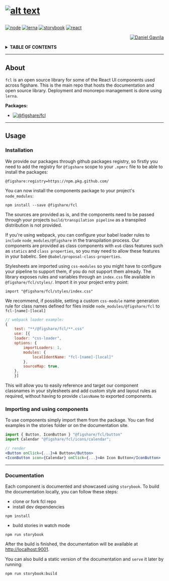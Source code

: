 <h1 id="readme">

[![alt text][logo]](#readme)

</h1>

[![][node]][node-url]
[![][lerna]][lerna-url]
[![][storybook]][storybook-url]
[![][react]][react-url]


<div align="right">

[![][duduta]][duduta-url]

</div>


<details>
  <summary><b> TABLE OF CONTENTS </b></summary>

*   [About](#about)
*   [Usage](#usage)
    *   [Installation](#installation)
    *   [Importing and using components](#importing-and-using-components)
    *   [Documentation](#documentation)
</details>

----
## About

`fcl` is an open source library for some of the React UI components used across figshare. This is the main repo that hosts the documentation and open source library. Deployment and monorepo management is done using `lerna`.

**Packages:**
*   [![][ui]][ui-url]
---

## Usage

### Installation

We provide our packages through github packages registry, so firstly you need to add the registry for `@figshare` scope to your `.npmrc` file to be able to install the packages:
```
@figshare:registry=https://npm.pkg.github.com/
```

You can now install the components package to your project's `node_modules`:
```
npm install --save @figshare/fcl
```

The sources are provided as is, and the components need to be passed through your projects `build/transpilation pipeline` as a transpiled distribution is not provided.

If you're using webpack, you can configure your babel loader rules to `include` `node_modules/@figshare` in the transpilation process. Our components are provided as class components with `es6` class features such as `statics` and `class properties`, so you may need to allow these features in your babelrc. See `@babel/proposal-class-properties`.

Stylesheets are imported using `css-modules` so you might have to configure your pipeline to support them, if you do not support them already. The library exposes rules and variables through an `index.css` file available in `@figshare/fcl/styles/`. Import it in your project entry point:

```
import "@figshare/fcl/styles/index.css"
```

We recommend, if possible, setting a custom `css-module` name generation rule for class names defined for files inside `node_modules/@figshare/fcl` to `fcl-[name]-[local]`

```js
// webpack loader example:
{
    test: "**/@figshare/fcl/**.css"
    use: [{
    loader: "css-loader",
    options: {
        importLoaders: 1,
        modules: {
            localIdentName: "fcl-[name]-[local]" 
        },
        sourceMap: true,
    },
    }]
```

This will allow you to easily reference and target our component classnames in your stylesheets and add custom style and layout rules as required, without having to provide `className` to exported components.

### Importing and using components
To use components simply import them from the package. You can find examples in the stories folder or on the documentation site.

```jsx
import { Button, IconButton } "@figshare/fcl/button"
import Calendar "@figshare/fcl/icons/calendar";

// render
<Button onClick={...}>A Button</Button>
<IconButton icon={Calendar} onClick={...}>An Icon Button</IconButton>
```

---
### Documentation

Each component is documented and showcased using `storybook`. To build the documentation locally, you can follow these steps:
- clone or fork fcl repo
- install dev dependencies
```
npm install
```
- build stories in watch mode
```
npm run storybook
```
After the build is finished, the documentation will be available at [http://localhost:9001](http://localhost:9001).

You can also build a static version of the documentation and `serve` it later by running:
```
npm run storybook:build
```

[logo]: https://raw.githubusercontent.com/figshare/fcl/main/assets/logo.png "fcl - figshare frontend component library"

[node]: https://img.shields.io/badge/node-12.x.x-darkorange?logo=node.js "node"
[node-url]: https://nodejs.org/en/

[jira]: https://img.shields.io/badge/JIRA-dashboard-blue?logo=jira "jira"
[jira-url]: https://digital-science.atlassian.net/secure/RapidBoard.jspa?rapidView=78

[react]: https://img.shields.io/badge/react-16.x.x-darkorange?logo=react "react"
[react-url]: https://reactjs.org/

[storybook]: https://img.shields.io/badge/storybook-6.x.x-darkgreen?logo=storybook "storybook"
[storybook-url]: https://storybook.js.org/

[lerna]: https://img.shields.io/badge/lerna-4.x.x-darkgreen?logo=lerna "lerna"
[lerna-url]: https://lerna.js.org/

[ui]: https://img.shields.io/badge/-%40figshare%2Ffcl-blue?logo=npm "@figshare/fcl"
[ui-url]: https://github.com/figshare/fcl/packages/1

[duduta]: https://avatars0.githubusercontent.com/u/1036398?s=32&v=4 "Daniel Gavrila"
[duduta-url]: https://github.com/danielduduta
